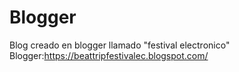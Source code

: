 # Blogger
Blog creado en blogger llamado "festival electronico"
Blogger:https://beattripfestivalec.blogspot.com/
